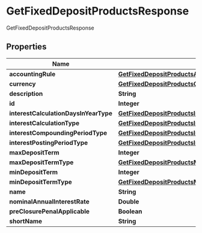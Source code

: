 

# GetFixedDepositProductsResponse

GetFixedDepositProductsResponse

## Properties

| Name | Type | Description | Notes |
|------------ | ------------- | ------------- | -------------|
|**accountingRule** | [**GetFixedDepositProductsAccountingRule**](GetFixedDepositProductsAccountingRule.md) |  |  [optional] |
|**currency** | [**GetFixedDepositProductsCurrency**](GetFixedDepositProductsCurrency.md) |  |  [optional] |
|**description** | **String** |  |  [optional] |
|**id** | **Integer** |  |  [optional] |
|**interestCalculationDaysInYearType** | [**GetFixedDepositProductsInterestCalculationDaysInYearType**](GetFixedDepositProductsInterestCalculationDaysInYearType.md) |  |  [optional] |
|**interestCalculationType** | [**GetFixedDepositProductsInterestCalculationType**](GetFixedDepositProductsInterestCalculationType.md) |  |  [optional] |
|**interestCompoundingPeriodType** | [**GetFixedDepositProductsInterestCompoundingPeriodType**](GetFixedDepositProductsInterestCompoundingPeriodType.md) |  |  [optional] |
|**interestPostingPeriodType** | [**GetFixedDepositProductsInterestPostingPeriodType**](GetFixedDepositProductsInterestPostingPeriodType.md) |  |  [optional] |
|**maxDepositTerm** | **Integer** |  |  [optional] |
|**maxDepositTermType** | [**GetFixedDepositProductsMaxDepositTermType**](GetFixedDepositProductsMaxDepositTermType.md) |  |  [optional] |
|**minDepositTerm** | **Integer** |  |  [optional] |
|**minDepositTermType** | [**GetFixedDepositProductsMinDepositTermType**](GetFixedDepositProductsMinDepositTermType.md) |  |  [optional] |
|**name** | **String** |  |  [optional] |
|**nominalAnnualInterestRate** | **Double** |  |  [optional] |
|**preClosurePenalApplicable** | **Boolean** |  |  [optional] |
|**shortName** | **String** |  |  [optional] |



